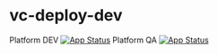 # vc-deploy-dev

Platform DEV [![App Status](https://argo.govirto.com/api/badge?name=vcplatform-dev&revision=true)](https://argo.govirto.com/applications/vcplatform-dev)
Platform QA [![App Status](https://argo.govirto.com/api/badge?name=vcplatform-qa&revision=true)](https://argo.govirto.com/applications/vcplatform-qa)
